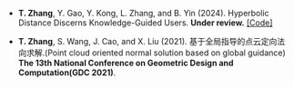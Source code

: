 - <strong>T. Zhang</strong>, Y. Gao, Y. Kong, L. Zhang, and B. Yin (2024). Hyperbolic Distance Discerns Knowledge-Guided Users. <strong>Under review.</strong> [[Code]](https://github.com/zasuji/DHN-2024)

- <strong>T. Zhang</strong>, S. Wang, J. Cao, and X. Liu (2021). 基于全局指导的点云定向法向求解.(Point cloud oriented normal solution based on global guidance) <strong>The 13th National Conference on Geometric Design and Computation(GDC 2021)</strong>.
